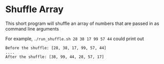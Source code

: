 # Shuffle Array

This short program will shuffle an array of numbers that are passed in as command line arguments

For example, `./run_shuffle.sh 28 38 17 99 57 44` could print out

```
Before the shuffle: [28, 38, 17, 99, 57, 44]
....
After the shuffle: [38, 99, 44, 28, 57, 17] 
```

